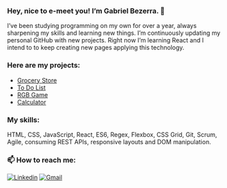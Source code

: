 ### Hey, nice to e-meet you! I’m Gabriel Bezerra. 👋
I’ve been studying programming on my own for over a year, always sharpening my skills and learning new things. I’m continuously updating my personal GitHub with new projects. Right now I’m learning React and I intend to to keep creating new pages applying this technology.

### Here are my projects:
- [Grocery Store](https://github.com/GabrielBezerraG/Grocery-Store)
- [To Do List](https://github.com/GabrielBezerraG/To-Do-List)
- [RGB Game](https://github.com/GabrielBezerraG/RGB-Game)
- [Calculator](https://github.com/GabrielBezerraG/Calculator)

### My skills: 
HTML, CSS, JavaScript, React, ES6, Regex, Flexbox, CSS Grid, Git, Scrum, Agile, consuming REST APIs, responsive layouts and DOM manipulation.

### 📫 How to reach me:
[![Linkedin](https://img.shields.io/badge/LinkedIn-0077B5?style=for-the-badge&logo=linkedin&logoColor=white)](https://www.linkedin.com/in/gabriel-bezerra-a59153244/)
[![Gmail](https://img.shields.io/badge/Gmail-D14836?style=for-the-badge&logo=gmail&logoColor=white)](mailto:gabrielbezerragarcia@gmail.com)

<!--
**GabrielBezerraG/GabrielBezerraG** is a ✨ _special_ ✨ repository because its `README.md` (this file) appears on your GitHub profile.

Here are some ideas to get you started:

- 🔭 I’m currently working on ...
- 🌱 I’m currently learning ...
- 👯 I’m looking to collaborate on ...
- 🤔 I’m looking for help with ...
- 💬 Ask me about ...
- 📫 How to reach me: ...
- 😄 Pronouns: ...
- ⚡ Fun fact: ...
-->
